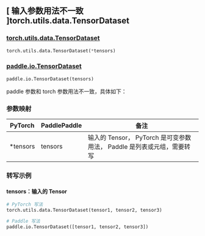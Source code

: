 ## [ 输入参数用法不一致 ]torch.utils.data.TensorDataset

### [torch.utils.data.TensorDataset](https://pytorch.org/docs/stable/data.html#torch.utils.data.TensorDataset)

```python
torch.utils.data.TensorDataset(*tensors)
```

### [paddle.io.TensorDataset](https://www.paddlepaddle.org.cn/documentation/docs/zh/develop/api/paddle/io/TensorDataset_cn.html)

```python
paddle.io.TensorDataset(tensors)
```

paddle 参数和 torch 参数用法不一致，具体如下：

### 参数映射

| PyTorch  | PaddlePaddle | 备注                                             |
|----------|--------------|------------------------------------------------|
| *tensors | tensors      | 输入的 Tensor， PyTorch 是可变参数用法， Paddle 是列表或元组，需要转写 |

### 转写示例

#### tensors：输入的 Tensor

```python
# PyTorch 写法
torch.utils.data.TensorDataset(tensor1, tensor2, tensor3)

# Paddle 写法
paddle.io.TensorDataset([tensor1, tensor2, tensor3])
```
